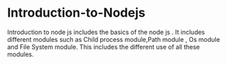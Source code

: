 # Introduction-to-Nodejs

Introduction to node js includes the basics of the node js .
It includes different modules such as Child process module,Path module ,  Os module and File System module.
This includes the different use of all these modules.
